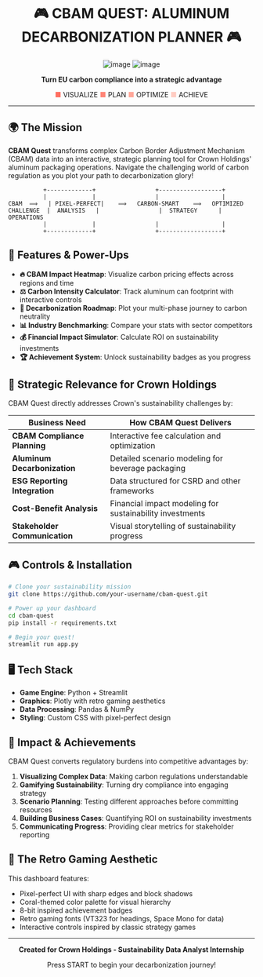 <div align="center">

# 🎮 CBAM QUEST: ALUMINUM DECARBONIZATION PLANNER 🎮

![image](https://github.com/user-attachments/assets/8bacc6b7-a4b6-40d2-a7a0-e4c5622606b1)
![image](https://github.com/user-attachments/assets/cbed7103-9688-4694-a73e-7a4d5989b1d4)


</div>

<div align="center">
  <p><strong>Turn EU carbon compliance into a strategic advantage</strong></p>
  <p>
    <span style="color:#FF6F61">■</span> VISUALIZE 
    <span style="color:#FF8577">■</span> PLAN 
    <span style="color:#FFA799">■</span> OPTIMIZE 
    <span style="color:#FFCCC2">■</span> ACHIEVE
  </p>
</div>

---

## 🌍 The Mission

**CBAM Quest** transforms complex Carbon Border Adjustment Mechanism (CBAM) data into an interactive, strategic planning tool for Crown Holdings' aluminum packaging operations. Navigate the challenging world of carbon regulation as you plot your path to decarbonization glory!

```
          +-------------+                 +------------------+
          |             |                 |                  |
CBAM  ⟹   | PIXEL-PERFECT|    ⟹   CARBON-SMART    ⟹   OPTIMIZED
CHALLENGE  |  ANALYSIS   |                 |  STRATEGY      |     OPERATIONS
          |             |                 |                  |
          +-------------+                 +------------------+
```

## 🚀 Features & Power-Ups

- **🔥 CBAM Impact Heatmap**: Visualize carbon pricing effects across regions and time
- **⚖️ Carbon Intensity Calculator**: Track aluminum can footprint with interactive controls
- **🚩 Decarbonization Roadmap**: Plot your multi-phase journey to carbon neutrality
- **📊 Industry Benchmarking**: Compare your stats with sector competitors
- **💰 Financial Impact Simulator**: Calculate ROI on sustainability investments
- **🏆 Achievement System**: Unlock sustainability badges as you progress

## 🎲 Strategic Relevance for Crown Holdings

CBAM Quest directly addresses Crown's sustainability challenges by:

| Business Need | How CBAM Quest Delivers |
|---------------|-------------------------|
| **CBAM Compliance Planning** | Interactive fee calculation and optimization |
| **Aluminum Decarbonization** | Detailed scenario modeling for beverage packaging |
| **ESG Reporting Integration** | Data structured for CSRD and other frameworks |
| **Cost-Benefit Analysis** | Financial impact modeling for sustainability investments |
| **Stakeholder Communication** | Visual storytelling of sustainability progress |

## 🎮 Controls & Installation

```bash
# Clone your sustainability mission
git clone https://github.com/your-username/cbam-quest.git

# Power up your dashboard
cd cbam-quest
pip install -r requirements.txt

# Begin your quest!
streamlit run app.py
```

## 🖥️ Tech Stack

- **Game Engine**: Python + Streamlit
- **Graphics**: Plotly with retro gaming aesthetics
- **Data Processing**: Pandas & NumPy
- **Styling**: Custom CSS with pixel-perfect design

## 🎯 Impact & Achievements

CBAM Quest converts regulatory burdens into competitive advantages by:

1. **Visualizing Complex Data**: Making carbon regulations understandable
2. **Gamifying Sustainability**: Turning dry compliance into engaging strategy
3. **Scenario Planning**: Testing different approaches before committing resources
4. **Building Business Cases**: Quantifying ROI on sustainability investments
5. **Communicating Progress**: Providing clear metrics for stakeholder reporting

## 🎨 The Retro Gaming Aesthetic

This dashboard features:
- Pixel-perfect UI with sharp edges and block shadows
- Coral-themed color palette for visual hierarchy
- 8-bit inspired achievement badges
- Retro gaming fonts (VT323 for headings, Space Mono for data)
- Interactive controls inspired by classic strategy games

---

<div align="center">
  <p><strong>Created for Crown Holdings - Sustainability Data Analyst Internship</strong></p>
  <p>Press START to begin your decarbonization journey!</p>
</div>
